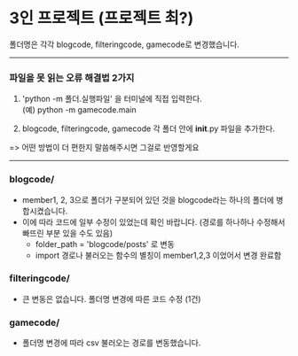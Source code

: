 # 3인 프로젝트 (프로젝트 최?)



폴더명은 각각 blogcode, filteringcode, gamecode로 변경했습니다. 

---
### 파일을 못 읽는 오류 해결법 2가지
1) 'python -m 폴더.실행파일' 을 터미널에 직접 입력한다.
    <br>(예) python -m gamecode.main

2) blogcode, filteringcode, gamecode 각 폴더 안에 __init__.py 파일을 추가한다. 

=> 어떤 방법이 더 편한지 말씀해주시면 그걸로 반영할게요

---
###  blogcode/
- member1, 2, 3으로 폴더가 구분되어 있던 것을 blogcode라는 하나의 폴더에 병합시켰습니다.
- 이에 따라 코드에 일부 수정이 있었는데 확인 바랍니다. (경로를 하나하나 수정해서 빠뜨린 부분 있을 수도 있음)
    - folder_path = 'blogcode/posts' 로 변동
    - import 경로나 불러오는 함수의 별칭이 member1,2,3 이었어서 변경 완료함

### filteringcode/
- 큰 변동은 없습니다. 폴더명 변경에 따른 코드 수정 (1건)

### gamecode/
- 폴더명 변경에 따라 csv 불러오는 경로를 변동했습니다. 
